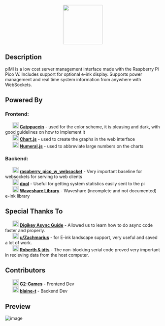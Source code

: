<p align="center">
  <img src="/dev/img/PiMI256.png" height="128">
</p>

## Description

piMI is a low cost server management interface made with the Raspberry Pi Pico W. Includes support for optional e-ink display. Supports power management and real time system information from anywhere with WebSockets. 

## Powered By

### Frontend:
      <img src="https://raw.githubusercontent.com/catppuccin/catppuccin/main/assets/logos/exports/1544x1544_circle.png" height="20"> [**Catppuccin**](https://github.com/catppuccin/catppuccin) - used for the color scheme, it is pleasing and dark, with good guidelines on how to implement it <br />
      <img src="https://www.chartjs.org/img/chartjs-logo.svg" height="20"> [**Chart.js**](https://www.chartjs.org) - used to create the graphs in the web interface <br />
      <img src="https://avatars.githubusercontent.com/u/678099" height="20"> [**Numeral.js**](https://github.com/adamwdraper/Numeral-js) - used to abbreviate large numbers on the charts <br />

### Backend: 
      <img src="https://about.gitlab.com/images/press/logo/svg/gitlab-logo-500.svg" height="20"> [**raspberry_pico_w_websocket**](https://gitlab.com/florindragan/raspberry_pico_w_websocket) - Very important baseline for websockets for serving to web clients <br />
      <img src="https://avatars.githubusercontent.com/u/3429760" height="20"> [**dool**](https://github.com/scottchiefbaker/dool) - Useful for getting system statistics easily sent to the pi <br />
      <img src="https://www.waveshare.com/w/upload/a/a7/Ws-watermark-en.svg" height="20"> [**Waveshare Library**](https://github.com/waveshare/Pico_ePaper_Code) - Waveshare (incomplete and not documented) e-ink library <br />

## Special Thanks To

      <img src="https://play-lh.googleusercontent.com/2GLTIKKy3rGhM1qJv12K3EX7ZtJW2fVWf-SIYawtA9OXbo3gSDudEdHIO4i_MFyOek0" height="20"> [**Digikey Async Guide**](https://www.digikey.com/en/maker/projects/getting-started-with-asyncio-in-micropython-raspberry-pi-pico/110b4243a2f544b6af60411a85f0437c) - Allowed us to learn how to do async code faster and properly. <br />
      <img src="https://styles.redditmedia.com/t5_mjvcg/styles/profileIcon_snoo16d1b197-7907-4b95-a9ce-e1a0f691c9bd-headshot.png" height="20"> [**u/Zachmarius**](https://www.reddit.com/user/Zachmarius/) - for E-ink landscape support, very useful and saved a lot of work. <br />
      <img src="https://upload.wikimedia.org/wikipedia/commons/4/4e/Micropython-logo.svg" height ="20"> [**Roberth & jdts**](https://forum.micropython.org/viewtopic.php?t=7325) - The non-blocking serial code proved very important in recieving data from the host computer. <br />

## Contributors

      <img src="https://avatars.githubusercontent.com/u/72430668" height="20"> [**G2-Games**](https://github.com/G2-Games) - Frontend Dev <br />
      <img src="https://avatars.githubusercontent.com/u/108963625" height="20"> [**blaine-t**](https://github.com/blaine-t) - Backend Dev

## Preview

![image](https://github.com/blaine-t/piMI/assets/108963625/21ab3b00-3cf7-4096-95b6-9ef6f72fbcea)
